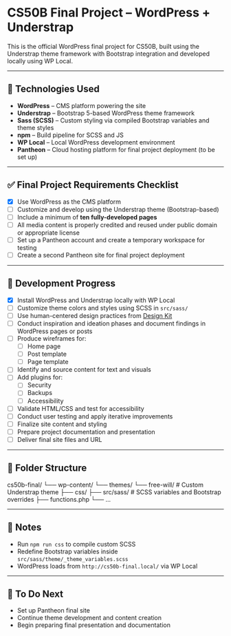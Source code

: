 # CS50B Final Project – WordPress + Understrap

This is the official WordPress final project for CS50B, built using the Understrap theme framework with Bootstrap integration and developed locally using WP Local.

---

## 🧰 Technologies Used

- **WordPress** – CMS platform powering the site
- **Understrap** – Bootstrap 5-based WordPress theme framework
- **Sass (SCSS)** – Custom styling via compiled Bootstrap variables and theme styles
- **npm** – Build pipeline for SCSS and JS
- **WP Local** – Local WordPress development environment
- **Pantheon** – Cloud hosting platform for final project deployment (to be set up)

---

## ✅ Final Project Requirements Checklist

- [x] Use WordPress as the CMS platform
- [ ] Customize and develop using the Understrap theme (Bootstrap-based)
- [ ] Include a minimum of **ten fully-developed pages**
- [ ] All media content is properly credited and reused under public domain or appropriate license
- [ ] Set up a Pantheon account and create a temporary workspace for testing
- [ ] Create a second Pantheon site for final project deployment

---

## 🔨 Development Progress

- [x] Install WordPress and Understrap locally with WP Local
- [ ] Customize theme colors and styles using SCSS in `src/sass/`
- [ ] Use human-centered design practices from [Design Kit](http://www.designkit.org/)
- [ ] Conduct inspiration and ideation phases and document findings in WordPress pages or posts
- [ ] Produce wireframes for:
  - [ ] Home page
  - [ ] Post template
  - [ ] Page template
- [ ] Identify and source content for text and visuals
- [ ] Add plugins for:
  - [ ] Security
  - [ ] Backups
  - [ ] Accessibility
- [ ] Validate HTML/CSS and test for accessibility
- [ ] Conduct user testing and apply iterative improvements
- [ ] Finalize site content and styling
- [ ] Prepare project documentation and presentation
- [ ] Deliver final site files and URL

---

## 📁 Folder Structure

cs50b-final/ └── wp-content/ └── themes/ └── free-will/ # Custom Understrap theme ├── css/ ├── src/sass/ # SCSS variables and Bootstrap overrides ├── functions.php └── ...

---

## 📎 Notes

- Run `npm run css` to compile custom SCSS
- Redefine Bootstrap variables inside `src/sass/theme/_theme_variables.scss`
- WordPress loads from `http://cs50b-final.local/` via WP Local

---

## 🚀 To Do Next

- Set up Pantheon final site
- Continue theme development and content creation
- Begin preparing final presentation and documentation
